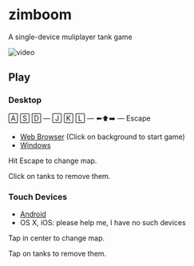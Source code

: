 # zimboom
A single-device muliplayer tank game

![video](https://user-images.githubusercontent.com/692124/127858401-c611c2ca-6acb-4fde-9f25-7ee087df44cd.gif)

## Play

### Desktop

🄰 🅂 🄳 — 🄹	🄺 🄻 — ⬅️⬆️➡️ — Escape
- [Web Browser](https://lbovet.github.io/zimboom/index.html) (Click on background to start game)
- [Windows](https://github.com/lbovet/zimboom/releases/)

Hit Escape to change map.

Click on tanks to remove them.

### Touch Devices
- [Android](https://play.google.com/store/apps/details?id=li.chee.zimboom)
- OS X, iOS: please help me, I have no such devices

Tap in center to change map.

Tap on tanks to remove them.

